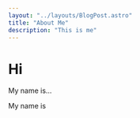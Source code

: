 ```yaml
---
layout: "../layouts/BlogPost.astro"
title: "About Me"
description: "This is me"
---
```


# Hi

My name is...

My name is
